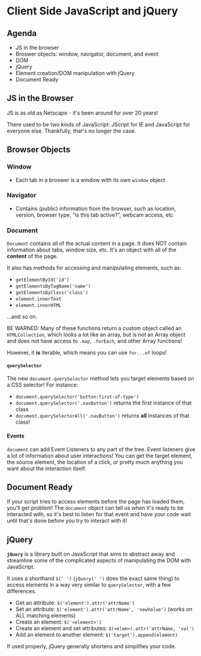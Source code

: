 # Client Side JavaScript and jQuery
## Agenda
* JS in the browser
* Broswer objects: window, navigator, document, and event
* DOM
* jQuery
* Element creation/DOM manipulation with jQuery
* Document Ready

## JS in the Browser
JS is as old as Netscape - it's been around for over 20 years!

There used to be two kinds of JavaScript: JScript for IE and JavaScript for everyone else. Thankfully, that's no longer the case.

## Browser Objects
### Window
* Each tab in a broswer is a window with its own `window` object

### Navigator
* Contains (public) information from the browser, such as location, version, browser type, "is this tab active?", webcam access, etc

### Document
`Document` contains all of the actual content in a page. It does NOT contain information about tabs, window size, etc. It's an object with all of the **content** of the page.

It also has methods for accessing and manipulating elements, such as:

* `getElementById('id')`
* `getElementsByTagName('name')`
* `getElementsByClass('class')`
* `element.innerText`
* `element.innerHTML`

...and so on.

BE WARNED: Many of these functions return a custom object called an `HTMLCollection`, which looks a lot like an array, but is *not* an Array object and does not have access to `.map`, `.forEach`, and other Array functions! 

However, it **is** iterable, which means you can use `for...of` loops!

#### **`querySelector`**
The new `document.querySelector` method lets you target elements based on a CSS selector! For instance:

* `document.querySelector('button:first-of-type')`
* `document.querySelector('.navButton')` returns the first instance of that class
* `document.querySelectorAll('.navButton')` returns **all** instances of that class!

#### **Events**
`document` can add Event Listeners to any part of the tree. Event listeners give a lot of information about user interactions! You can get the target element, the source element, the location of a click, or pretty much anything you want about the interaction itself.

## Document Ready
If your script tries to access elements before the page has loaded them, you'll get problem! The `document` object can tell us when it's ready to be interacted with, so it's best to listen for that event and have your code wait until that's done before you try to interact with it!

## jQuery
**`jQuery`** is a library built on JavaScript that aims to abstract away and streamline some of the complicated aspects of manipulating the DOM with JavaScript.

It uses a shorthand `$(' ')` (`jQuery(' ')` does the exact same thing) to access elements in a way very similar to `querySelector`, with a few differences.

* Get an attribute: `$('element').attr('attrName')`
* Set an attribute: `$('element').attr('attrName', 'newValue')` (works on ALL matching elements)
* Create an element: `$('<element>')`
* Create an element and set attributes: `$(<elem>).attr('attrName, 'val')`
* Add an element to another element: `$('target').append(element)`

If used properly, jQuery generally shortens and simplifies your code.